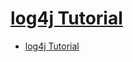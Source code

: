 # [log4j Tutorial](https://www.tutorialspoint.com/log4j/index.htm)

- [log4j Tutorial](#log4j-tutorial)


